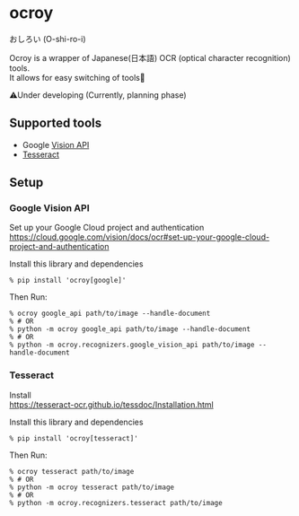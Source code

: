 # ocroy

おしろい (O-shi-ro-i)

Ocroy is a wrapper of Japanese(日本語) OCR (optical character recognition) tools.  
It allows for easy switching of tools🍰

⚠️Under developing (Currently, planning phase)

## Supported tools

* Google [Vision API](https://cloud.google.com/vision/docs)
* [Tesseract](https://tesseract-ocr.github.io/tessdoc/)

## Setup

### Google Vision API

Set up your Google Cloud project and authentication  
https://cloud.google.com/vision/docs/ocr#set-up-your-google-cloud-project-and-authentication

Install this library and dependencies

```
% pip install 'ocroy[google]'
```

Then Run:

```
% ocroy google_api path/to/image --handle-document
% # OR
% python -m ocroy google_api path/to/image --handle-document
% # OR
% python -m ocroy.recognizers.google_vision_api path/to/image --handle-document
```

### Tesseract

Install  
https://tesseract-ocr.github.io/tessdoc/Installation.html

Install this library and dependencies

```
% pip install 'ocroy[tesseract]'
```

Then Run:

```
% ocroy tesseract path/to/image
% # OR
% python -m ocroy tesseract path/to/image
% # OR
% python -m ocroy.recognizers.tesseract path/to/image
```
